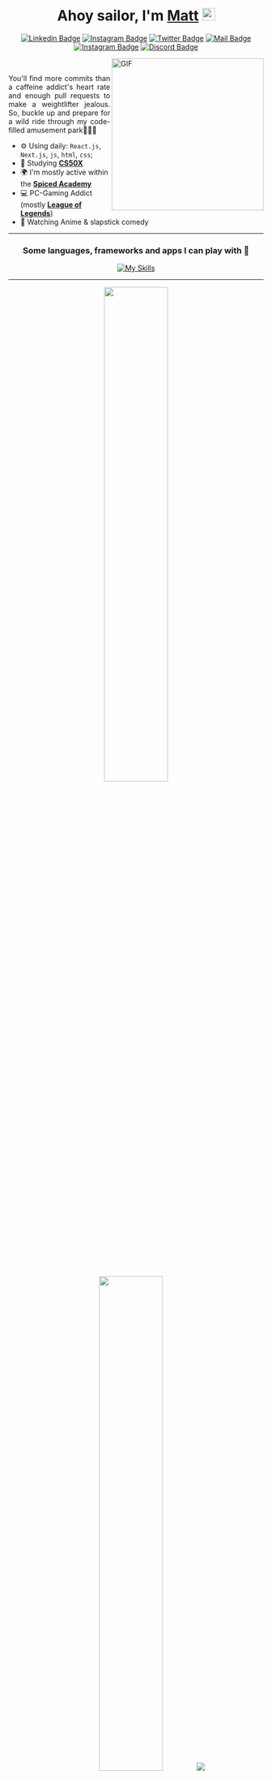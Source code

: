 <div align="center">
   <h1>Ahoy sailor, I'm <a href="https://www.linkedin.com/in/mateusoliveirac/">Matt</a> <img src="https://media.giphy.com/media/hvRJCLFzcasrR4ia7z/giphy.gif" width="25px"> </h1>
   
   
 
   
[![Linkedin Badge](https://img.shields.io/badge/-MateusOliveira-blue?style=flat&logo=Linkedin&logoColor=white&link=https://www.linkedin.com/in/mateusoliveirac/)](https://www.linkedin.com/in/mateusoliveirac/)
[![Instagram Badge](https://img.shields.io/badge/-@akamateus-darkorange?style=flat&logo=instagram&logoColor=white&link=https://instagram.com/akamateus/)](https://instagram.com/akamateus)
[![Twitter Badge](https://img.shields.io/badge/-@akamateuss-1ca0f1?style=flat&labelColor=1ca0f1&logo=twitter&logoColor=white&link=https://twitter.com/akamateuss)](https://twitter.com/akamateuss)
[![Mail Badge](https://img.shields.io/badge/-mateusoliveirac@hotmail.com-c14438?style=flat&logo=Gmail&logoColor=white&link=mailto:mateusoliveirac@hotmail.com)](mailto:mateusoliveirac@hotmail.com)
[![Instagram Badge](https://img.shields.io/badge/-MyPlaylists🎧-limegreen?style=flat&logo=spotify&logoColor=white&link=https://open.spotify.com/user/12147384688?si=c8b08e3f123541df)](https://open.spotify.com/user/12147384688?si=c8b08e3f123541df)
[![Discord Badge](https://img.shields.io/badge/-akamateus🕹️-mediumpurple?style=flat&logo=discord&logoColor=white&link=https://instagram.com/akamateus/)](https://instagram.com/akamateus)
   
</div> 
<div id= 'container'>
    <img  width=300 align="right" alt="GIF" src="https://media.tenor.com/JJ_is357rXYAAAAd/spike-monkey-typing.gif" />
   <br/>
  <p  align-text=left align=justify> You'll find more commits than a caffeine addict's heart rate and enough pull requests to make a weightlifter jealous. So, buckle up and prepare for a wild ride through my code-filled amusement park👨🏽‍💻

- ⚙️ Using daily:  `React.js`, `Next.js`, `js`, `html`, `css`;
- 📝 Studying **[CS50X](https://cs50.harvard.edu/x/2023/)**
- 🌍 I'm mostly active within the **[Spiced Academy](https://www.spiced-academy.com/en)**
- 💻 PC-Gaming Addict (mostly **[League of Legends](https://www.leagueofgraphs.com/summoner/euw/akamateus)**)
- 🧛 Watching Anime & slapstick comedy
  </p>
 </div>
<hr>
<div align=center>
<h3> Some languages, frameworks and apps I can play with 🎯 </h3>

[![My Skills](https://skillicons.dev/icons?i=git,github,mongodb,react,babel,nextjs,js,html,css,vscode,ps,ai,lr)](https://skillicons.dev)
</div>

<hr>
<p align="center">
  <img height="50%" width="auto" src ="https://github-readme-stats.vercel.app/api?username=akamateus&show_icons=true&count_private=true&theme=darcula&hide_border=true&hide=issues,contribs&bg_color=00000000">
  <img height="50%" width="auto" src ="https://github-readme-stats.vercel.app/api/top-langs/?username=akamateus&layout=compact&hide_border=true&theme=darcula&bg_color=00000000&langs_count=6&hide=jupyter%20notebook,tex,css,php&exclude_repo=Pacman-AI">
  <img src ="https://github-readme-streak-stats.herokuapp.com?user=akamateus&theme=darcula&hide_border=true&background=FFFFFF00">
  <br>
</p>
  
Let start with the basics:

```
function aTypicalDay (hasOnSiteInterview, hasCodingChallenge) {
if (hasOnSiteInterview) { return crushInterview(); }


// Morning
WorkOut();
var applicationSubmitted = 0;
while (applicationSubmitted < 5) {
applicationSubmitted++;
}

// Afternoon
haveLunch();
var topics = ['CSS', 'systemDesign', 'Python'];
for (var 1 = 0; 1 < topics. length; 1++) {
study (topics [1]);
}

// Evening
Netflix();
if (hasCodingChallenge) {
doCodingChallenge () ;
} else {
studyMore () ;
}
PlayLeagueOfLegends () ;
return sleep();
}
```
